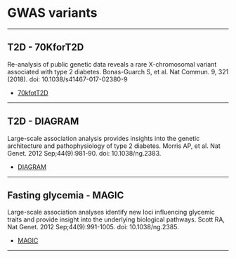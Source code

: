 GWAS variants
=========================

***

## T2D - 70KforT2D
Re-analysis of public genetic data reveals a rare X-chromosomal variant associated with type 2 diabetes. Bonas-Guarch S, et al. Nat Commun. 9, 321 (2018). doi: 10.1038/s41467-017-02380-9

- [70kfotT2D](https://www.nature.com/articles/s41467-017-02380-9)

***

## T2D - DIAGRAM
Large-scale association analysis provides insights into the genetic architecture and pathophysiology of type 2 diabetes. Morris AP, et al. Nat Genet. 2012 Sep;44(9):981-90. doi: 10.1038/ng.2383.

- [DIAGRAM](http://www.ncbi.nlm.nih.gov/pubmed/22885922)

***

## Fasting glycemia - MAGIC
Large-scale association analyses identify new loci influencing glycemic traits and provide insight into the underlying biological pathways. Scott RA, Nat Genet. 2012 Sep;44(9):991-1005. doi: 10.1038/ng.2385.

- [MAGIC](http://www.ncbi.nlm.nih.gov/pubmed/22885924)

***
